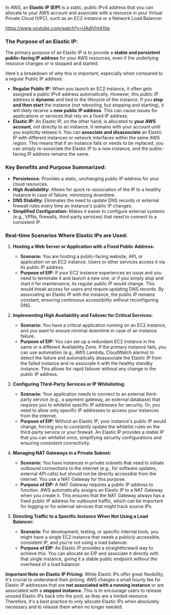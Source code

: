 In AWS, an **Elastic IP (EIP)** is a static, public IPv4 address that you can allocate to your AWS account and associate with a resource in your Virtual Private Cloud (VPC), such as an EC2 instance or a Network Load Balancer.

https://www.youtube.com/watch?v=UAdlVht4Xlw


### The Purpose of an Elastic IP:

The primary purpose of an Elastic IP is to provide a **stable and persistent public-facing IP address** for your AWS resources, even if the underlying resource changes or is stopped and started.

Here's a breakdown of why this is important, especially when compared to a regular Public IP address:

* **Regular Public IP:** When you launch an EC2 instance, it often gets assigned a public IPv4 address automatically. However, this public IP address is **dynamic** and tied to the lifecycle of the instance. If you **stop and then start** the instance (not rebooting, but stopping and starting), it will likely receive a **new public IP address**. This can cause issues for applications or services that rely on a fixed IP address.
* **Elastic IP:** An Elastic IP, on the other hand, is allocated to **your AWS account**, not directly to an instance. It remains with your account until you explicitly release it. You can **associate and disassociate** an Elastic IP with different instances or network interfaces within the same AWS region. This means that if an instance fails or needs to be replaced, you can simply re-associate the Elastic IP to a new instance, and the public-facing IP address remains the same.

### Key Benefits and Purpose Summarized:

* **Persistence:** Provides a static, unchanging public IP address for your cloud resources.
* **High Availability:** Allows for quick re-association of the IP to a healthy instance in case of failure, minimizing downtime.
* **DNS Stability:** Eliminates the need to update DNS records or external firewall rules every time an instance's public IP changes.
* **Simplified Configuration:** Makes it easier to configure external systems (e.g., VPNs, firewalls, third-party services) that need to connect to a consistent IP.

### Real-time Scenarios Where Elastic IPs are Used:

1.  **Hosting a Web Server or Application with a Fixed Public Address:**
    * **Scenario:** You are hosting a public-facing website, API, or application on an EC2 instance. Users or other services access it via its public IP address.
    * **Purpose of EIP:** If your EC2 instance experiences an issue and you need to terminate it and launch a new one, or if you simply stop and start it for maintenance, its regular public IP would change. This would break access for users and require updating DNS records. By associating an Elastic IP with the instance, the public IP remains constant, ensuring continuous accessibility without reconfiguring DNS.

2.  **Implementing High Availability and Failover for Critical Services:**
    * **Scenario:** You have a critical application running on an EC2 instance, and you want to ensure minimal downtime in case of an instance failure.
    * **Purpose of EIP:** You can set up a redundant EC2 instance in the same or a different Availability Zone. If the primary instance fails, you can use automation (e.g., AWS Lambda, CloudWatch alarms) to detect the failure and automatically disassociate the Elastic IP from the failed instance and re-associate it with the healthy standby instance. This allows for rapid failover without any change in the public IP address.

3.  **Configuring Third-Party Services or IP Whitelisting:**
    * **Scenario:** Your application needs to connect to an external third-party service (e.g., a payment gateway, an external database) that requires you to whitelist specific IP addresses for security. Or, you need to allow only specific IP addresses to access your instances from the internet.
    * **Purpose of EIP:** Without an Elastic IP, your instance's public IP would change, forcing you to constantly update the whitelist rules on the third-party service or your firewall. An Elastic IP provides a stable IP that you can whitelist once, simplifying security configurations and ensuring consistent connectivity.

4.  **Managing NAT Gateways in a Private Subnet:**
    * **Scenario:** You have instances in private subnets that need to initiate outbound connections to the internet (e.g., for software updates, external API calls) but should not be directly accessible from the internet. You use a NAT Gateway for this purpose.
    * **Purpose of EIP:** A NAT Gateway requires a public IP address to function. AWS automatically assigns an Elastic IP to a NAT Gateway when you create it. This ensures that the NAT Gateway always has a fixed public IP address for outbound traffic, which can be important for logging or for external services that might track source IPs.

5.  **Directing Traffic to a Specific Instance When Not Using a Load Balancer:**
    * **Scenario:** For development, testing, or specific internal tools, you might have a single EC2 instance that needs a publicly accessible, consistent IP, and you're not using a load balancer.
    * **Purpose of EIP:** An Elastic IP provides a straightforward way to achieve this. You can allocate an EIP and associate it directly with that single instance, giving it a stable public endpoint without the overhead of a load balancer.

**Important Note on Elastic IP Pricing:**
While Elastic IPs offer great flexibility, it's crucial to understand their pricing. AWS charges a small hourly fee for Elastic IP addresses that are **not associated with a running instance** or are associated with a **stopped instance**. This is to encourage users to release unused Elastic IPs back into the pool, as they are a limited resource. Therefore, it's a best practice to only allocate Elastic IPs when absolutely necessary and to release them when no longer needed.
